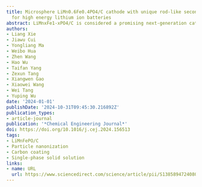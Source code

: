 ```yaml
---
title: Microsphere LiMn0.6Fe0.4PO4/C cathode with unique rod-like secondary architecture
  for high energy lithium ion batteries
abstract: LiMnxFe1-xPO4/C is considered a promising next-generation cathode material with significant commercial potential, inheriting the safety of LiFePO4 while offering higher energy densities. However, the extremely low conductivity and the Jahn-Teller effect induced by Mn3+ limit its practical capacity and rate performance. Effective modifications can be achieved through particle nanonization and uniform carbon coating. Here, we synthesized microspherical LiMn0.6Fe0.4PO4/C cathode materials using a hydrothermal method combined with spray drying carbon coating. The cathode material exhibits a microsphere structure composed of aggregated nanorods with a uniform 3 nm carbon coating, showing good dispersibility, small specific surface area and high tap density. In-situ diffraction analysis showed that expanding the single-phase solid solution region during (de)lithiation can reduce the energy barrier for electron transport, improve the kinetics of the (dis)charge process, and enhance both cycling and rate performance. The initial capacity at 0.1C can reach 155 mAh/g, and the capacity remains at 133.5 mAh/g with a retention rate of 97.1 % after 300 cycles. The synergistic effect of particle nanonization and uniform carbon coating endows the LiMnxFe1-xPO4/C material with excellent electrochemical performance.
authors:
- Liang Xie
- Jiawu Cui
- Yongliang Ma
- Weibo Hua
- Zhen Wang
- Hao Wu
- Taifan Yang
- Zexun Tang
- Xiangwen Gao
- Xiaowei Wang
- Wei Tang
- Yuping Wu
date: '2024-01-01'
publishDate: '2024-10-31T09:45:30.216892Z'
publication_types:
- article-journal
publication: '*Chemical Engineering Journal*'
doi: https://doi.org/10.1016/j.cej.2024.156513
tags:
- LiMnFePO/C
- Particle nanonization
- Carbon coating
- Single-phase solid solution
links:
- name: URL
  url: https://www.sciencedirect.com/science/article/pii/S1385894724080045
---
```

